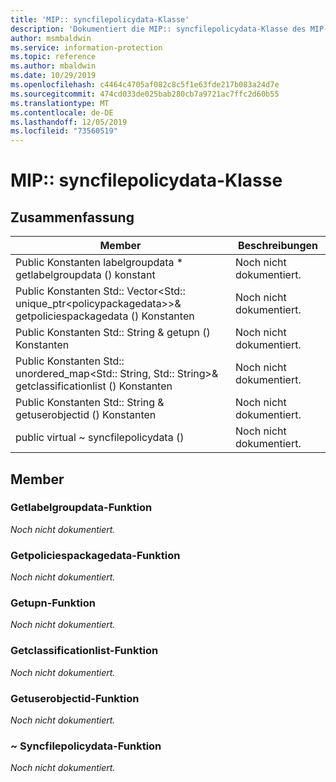 ```yaml
---
title: 'MIP:: syncfilepolicydata-Klasse'
description: 'Dokumentiert die MIP:: syncfilepolicydata-Klasse des MIP-SDKs (Microsoft Information Protection).'
author: msmbaldwin
ms.service: information-protection
ms.topic: reference
ms.author: mbaldwin
ms.date: 10/29/2019
ms.openlocfilehash: c4464c4705af082c8c5f1e63fde217b083a24d7e
ms.sourcegitcommit: 474cd033de025bab280cb7a9721ac7ffc2d60b55
ms.translationtype: MT
ms.contentlocale: de-DE
ms.lasthandoff: 12/05/2019
ms.locfileid: "73560519"
---
```

# <a name="class-mipsyncfilepolicydata"></a>MIP:: syncfilepolicydata-Klasse 
  
## <a name="summary"></a>Zusammenfassung
 Member                        | Beschreibungen                                
--------------------------------|---------------------------------------------
Public Konstanten labelgroupdata * getlabelgroupdata () konstant  | Noch nicht dokumentiert.
Public Konstanten Std:: Vector\<Std:: unique_ptr\<policypackagedata\>\>& getpoliciespackagedata () Konstanten  | Noch nicht dokumentiert.
Public Konstanten Std:: String & getupn () Konstanten  | Noch nicht dokumentiert.
Public Konstanten Std:: unordered_map\<Std:: String, Std:: String\>& getclassificationlist () Konstanten  | Noch nicht dokumentiert.
Public Konstanten Std:: String & getuserobjectid () Konstanten  | Noch nicht dokumentiert.
public virtual ~ syncfilepolicydata ()  | Noch nicht dokumentiert.
  
## <a name="members"></a>Member
  
### <a name="getlabelgroupdata-function"></a>Getlabelgroupdata-Funktion
_Noch nicht dokumentiert._

  
### <a name="getpoliciespackagedata-function"></a>Getpoliciespackagedata-Funktion
_Noch nicht dokumentiert._

  
### <a name="getupn-function"></a>Getupn-Funktion
_Noch nicht dokumentiert._

  
### <a name="getclassificationlist-function"></a>Getclassificationlist-Funktion
_Noch nicht dokumentiert._

  
### <a name="getuserobjectid-function"></a>Getuserobjectid-Funktion
_Noch nicht dokumentiert._

  
### <a name="syncfilepolicydata-function"></a>~ Syncfilepolicydata-Funktion
_Noch nicht dokumentiert._
